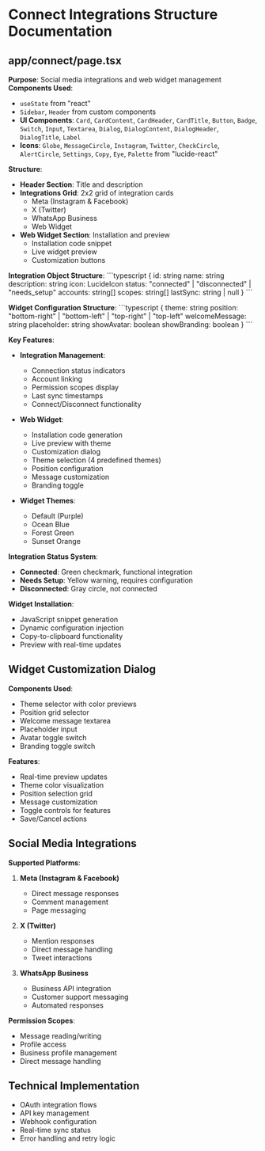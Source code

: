 # Connect Integrations Structure Documentation

## app/connect/page.tsx
**Purpose**: Social media integrations and web widget management
**Components Used**:
- `useState` from "react"
- `Sidebar`, `Header` from custom components
- **UI Components**: `Card`, `CardContent`, `CardHeader`, `CardTitle`, `Button`, `Badge`, `Switch`, `Input`, `Textarea`, `Dialog`, `DialogContent`, `DialogHeader`, `DialogTitle`, `Label`
- **Icons**: `Globe`, `MessageCircle`, `Instagram`, `Twitter`, `CheckCircle`, `AlertCircle`, `Settings`, `Copy`, `Eye`, `Palette` from "lucide-react"

**Structure**:
- **Header Section**: Title and description
- **Integrations Grid**: 2x2 grid of integration cards
  - Meta (Instagram & Facebook)
  - X (Twitter)
  - WhatsApp Business
  - Web Widget
- **Web Widget Section**: Installation and preview
  - Installation code snippet
  - Live widget preview
  - Customization buttons

**Integration Object Structure**:
\`\`\`typescript
{
  id: string
  name: string
  description: string
  icon: LucideIcon
  status: "connected" | "disconnected" | "needs_setup"
  accounts: string[]
  scopes: string[]
  lastSync: string | null
}
\`\`\`

**Widget Configuration Structure**:
\`\`\`typescript
{
  theme: string
  position: "bottom-right" | "bottom-left" | "top-right" | "top-left"
  welcomeMessage: string
  placeholder: string
  showAvatar: boolean
  showBranding: boolean
}
\`\`\`

**Key Features**:
- **Integration Management**:
  - Connection status indicators
  - Account linking
  - Permission scopes display
  - Last sync timestamps
  - Connect/Disconnect functionality

- **Web Widget**:
  - Installation code generation
  - Live preview with theme
  - Customization dialog
  - Theme selection (4 predefined themes)
  - Position configuration
  - Message customization
  - Branding toggle

- **Widget Themes**:
  - Default (Purple)
  - Ocean Blue
  - Forest Green
  - Sunset Orange

**Integration Status System**:
- **Connected**: Green checkmark, functional integration
- **Needs Setup**: Yellow warning, requires configuration
- **Disconnected**: Gray circle, not connected

**Widget Installation**:
- JavaScript snippet generation
- Dynamic configuration injection
- Copy-to-clipboard functionality
- Preview with real-time updates

## Widget Customization Dialog
**Components Used**:
- Theme selector with color previews
- Position grid selector
- Welcome message textarea
- Placeholder input
- Avatar toggle switch
- Branding toggle switch

**Features**:
- Real-time preview updates
- Theme color visualization
- Position selection grid
- Message customization
- Toggle controls for features
- Save/Cancel actions

## Social Media Integrations
**Supported Platforms**:
1. **Meta (Instagram & Facebook)**
   - Direct message responses
   - Comment management
   - Page messaging

2. **X (Twitter)**
   - Mention responses
   - Direct message handling
   - Tweet interactions

3. **WhatsApp Business**
   - Business API integration
   - Customer support messaging
   - Automated responses

**Permission Scopes**:
- Message reading/writing
- Profile access
- Business profile management
- Direct message handling

## Technical Implementation
- OAuth integration flows
- API key management
- Webhook configuration
- Real-time sync status
- Error handling and retry logic
